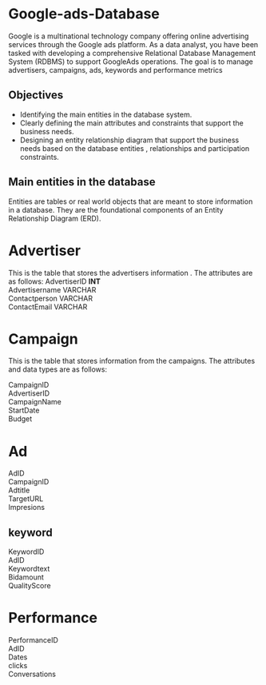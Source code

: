 # Google-ads-Database
Google is a multinational technology company offering online advertising services through the Google ads platform. As a data analyst, you have been tasked with developing a comprehensive Relational Database Management System (RDBMS) to support GoogleAds operations. The goal is to manage advertisers, campaigns, ads, keywords and performance metrics 

## Objectives 
* Identifying the main entities in the database system.
* Clearly defining the main attributes and constraints that support the business needs.
* Designing an entity relationship diagram that support the business needs based on the database entities , relationships and participation constraints. 



## Main entities in the database 
Entities are tables or real world objects that are meant to store information in a database. They are the foundational components of an Entity Relationship Diagram (ERD).

# Advertiser
This is the table that stores the advertisers information . The attributes are as follows:
AdvertiserID **INT** <BR>
Advertisername VARCHAR <BR>
Contactperson VARCHAR <BR>
ContactEmail VARCHAR <BR>


# Campaign
This is the table that stores information from the campaigns. The attributes and data types are as follows: 

CampaignID<br>
AdvertiserID<br>
CampaignName<br>
StartDate<br>
Budget<br>

# Ad

AdID <br>
CampaignID <br>
Adtitle <br>
TargetURL <br>
Impresions <br>

## keyword
KeywordID <BR>
AdID <BR>
Keywordtext <br>
Bidamount<br>
QualityScore <br> 


# Performance 
PerformanceID <br>
AdID <br>
Dates <br>
clicks<br>
Conversations <br>
